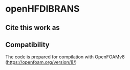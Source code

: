 # openHFDIBRANS
## Cite this work as
## Compatibility
The code is prepared for compilation with OpenFOAMv8 (https://openfoam.org/version/8/)
